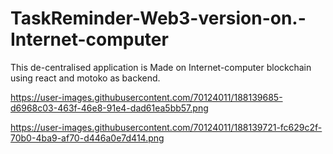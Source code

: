 # TaskReminder-Web3-version-on.-Internet-computer
This de-centralised application is Made on Internet-computer blockchain using  react and motoko as backend. 



https://user-images.githubusercontent.com/70124011/188139685-d6968c03-463f-46e8-91e4-dad61ea5bb57.png




https://user-images.githubusercontent.com/70124011/188139721-fc629c2f-70b0-4ba9-af70-d446a0e7d414.png
